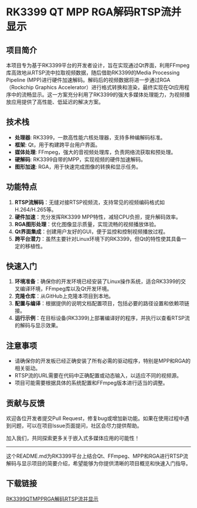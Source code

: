 # RK3399 QT MPP RGA解码RTSP流并显示

## 项目简介

本项目专为基于RK3399平台的开发者设计，旨在实现通过Qt界面，利用FFmpeg库高效地从RTSP流中拉取视频数据，随后借助RK3399的Media Processing Pipeline (MPP)进行硬件加速解码。解码后的视频数据将进一步通过RGA（Rockchip Graphics Accelerator）进行格式转换和渲染，最终实现在Qt应用程序中的流畅显示。这一方案充分利用了RK3399的强大多媒体处理能力，为视频播放应用提供了高性能、低延迟的解决方案。

## 技术栈

- **处理器**: RK3399，一款高性能六核处理器，支持多种编解码标准。
- **框架**: Qt，用于构建跨平台用户界面。
- **媒体处理**: FFmpeg，强大的音视频处理库，负责网络流获取和预处理。
- **硬解码**: RK3399自带的MPP，实现视频的硬件加速解码。
- **图形加速**: RGA，用于快速完成图像的转换和显示任务。

## 功能特点

1. **RTSP流解码**：无缝对接RTSP视频流，支持常见的视频编码格式如H.264/H.265等。
2. **硬件加速**：充分发挥RK3399 MPP特性，减轻CPU负担，提升解码效率。
3. **RGA图形处理**：优化图像显示质量，实现流畅的视频播放体验。
4. **Qt界面集成**：创建用户友好的GUI，便于监控和控制视频播放过程。
5. **跨平台潜力**：虽然主要针对Linux环境下的RK3399，但Qt的特性使其具备一定的移植性。

## 快速入门

1. **环境准备**：确保你的开发环境已经安装了Linux操作系统，适合RK3399的交叉编译环境，FFmpeg库以及Qt开发环境。
2. **克隆仓库**：从GitHub上克隆本项目到本地。
3. **配置与编译**：根据提供的说明文档配置项目，包括必要的路径设置和依赖项链接。
4. **运行示例**：在目标设备(RK3399)上部署编译好的程序，并执行以查看RTSP流的解码与显示效果。

## 注意事项

- 请确保你的开发板已经正确安装了所有必需的驱动程序，特别是MPP和RGA的相关驱动。
- RTSP流的URL需要在代码中正确配置或动态输入，以适应不同的视频源。
- 项目可能需要根据具体的系统配置和FFmpeg版本进行适当的调整。

## 贡献与反馈

欢迎各位开发者提交Pull Request，修复bug或增加新功能。如果在使用过程中遇到问题，可以在项目Issue页面提问，社区会尽力提供帮助。

加入我们，共同探索更多关于嵌入式多媒体应用的可能性！

---

这个README.md为RK3399平台上结合Qt、FFmpeg、MPP和RGA进行RTSP流解码与显示项目的简要介绍，希望能够为你提供清晰的项目概览和快速入门指导。

## 下载链接

[RK3399QTMPPRGA解码RTSP流并显示](https://pan.quark.cn/s/89b02c3e677c)